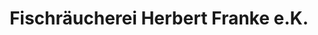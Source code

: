 ---
title: "Fischräucherei Herbert Franke e.K."
url: /bremerhaven/fischraeucherei-herbert-franke-e-k/
shop: Fisch
---